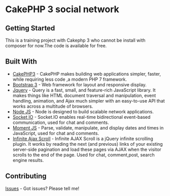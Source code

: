 # CakePHP 3 social network

## Getting Started

This is a training project with Cakephp 3 who cannot be install with composer for now.The code is available for free.

## Built With

* [CakePHP3](https://cakephp.org/) - CakePHP makes building web applications simpler, faster, while requiring less code ,a modern PHP 7 framework.
* [Bootstrap 3](http://getbootstrap.com/) - Web framework for layout and responsive display.
* [Jquery](http://jquery.com/) - Query is a fast, small, and feature-rich JavaScript library. It makes things like HTML document traversal and manipulation, event handling, animation, and Ajax much simpler with an easy-to-use API that works across a multitude of browsers.
* [Node JS](https://nodejs.org/en/) - Node is designed to build scalable network applications.
* [Socket IO](https://socket.io/) - Socket.IO enables real-time bidirectional event-based communication, used for chat and comments.
* [Moment JS](https://momentjs.com/) - Parse, validate, manipulate, and display dates and times in JavaScript, used for chat and comments.
* [Infinite Ajax Scroll](https://infiniteajaxscroll.com/) - Infinite AJAX Scroll is a jQuery infinite scrolling plugin. It works by reading the next (and previous) links of your existing server-side pagination and load these pages via AJAX when the visitor scrolls to the end of the page. Used for chat, comment,post, search engine results.

## Contributing

[Issues](https://github.com/ckheder/Instatux/issues) - Got issues? Please tell me!
